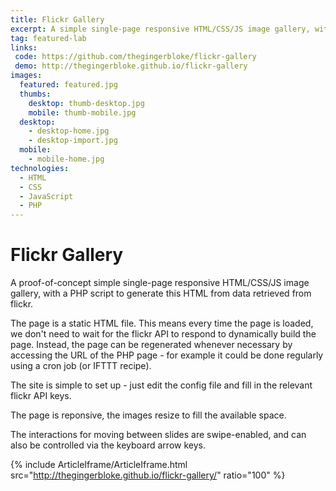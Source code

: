 ```yaml
---
title: Flickr Gallery
excerpt: A simple single-page responsive HTML/CSS/JS image gallery, with a PHP script to generate HTML from flickr
tag: featured-lab
links:
 code: https://github.com/thegingerbloke/flickr-gallery
 demo: http://thegingerbloke.github.io/flickr-gallery
images:
  featured: featured.jpg
  thumbs:
    desktop: thumb-desktop.jpg
    mobile: thumb-mobile.jpg
  desktop:
    - desktop-home.jpg
    - desktop-import.jpg
  mobile:
    - mobile-home.jpg
technologies:
  - HTML
  - CSS
  - JavaScript
  - PHP
---
```


# Flickr Gallery

A proof-of-concept simple single-page responsive HTML/CSS/JS image gallery, with a PHP script to generate this HTML from data retrieved from flickr.

The page is a static HTML file. This means every time the page is loaded, we don't need to wait for the flickr API to respond to dynamically build the page. Instead, the page can be regenerated whenever necessary by accessing the URL of the PHP page - for example it could be done regularly using a cron job (or IFTTT recipe).

The site is simple to set up - just edit the config file and fill in the relevant flickr API keys.

The page is reponsive, the images resize to fill the available space.

The interactions for moving between slides are swipe-enabled, and can also be controlled via the keyboard arrow keys.

{% include ArticleIframe/ArticleIframe.html src="http://thegingerbloke.github.io/flickr-gallery/" ratio="100" %}
